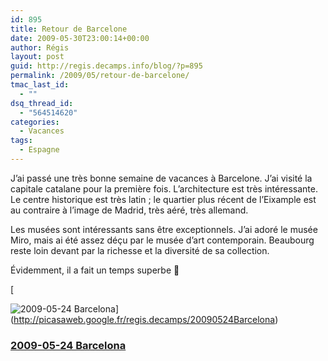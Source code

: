 ```yaml
---
id: 895
title: Retour de Barcelone
date: 2009-05-30T23:00:14+00:00
author: Régis
layout: post
guid: http://regis.decamps.info/blog/?p=895
permalink: /2009/05/retour-de-barcelone/
tmac_last_id:
  - ""
dsq_thread_id:
  - "564514620"
categories:
  - Vacances
tags:
  - Espagne
---
```

J&rsquo;ai passé une très bonne semaine de vacances à Barcelone. J&rsquo;ai visité la capitale catalane pour la première fois. L&rsquo;architecture est très intéressante. Le centre historique est très latin ; le quartier plus récent de l&rsquo;Eixample est au contraire à l&rsquo;image de Madrid, très aéré, très allemand.

Les musées sont intéressants sans être exceptionnels. J&rsquo;ai adoré le musée Miro, mais ai été assez déçu par le musée d&rsquo;art contemporain. Beaubourg reste loin devant par la richesse et la diversité de sa collection.

Évidemment, il a fait un temps superbe 🙂
  
[
  
![2009-05-24 Barcelona](http://lh5.ggpht.com/_V9wavuJ6Kso/SiJ2nsKpCdE/AAAAAAAAItU/kKoOn2Q6wSI/s160-c/20090524Barcelona.jpg)](http://picasaweb.google.fr/regis.decamps/20090524Barcelona)

### [2009-05-24 Barcelona](http://picasaweb.google.fr/regis.decamps/20090524Barcelona)